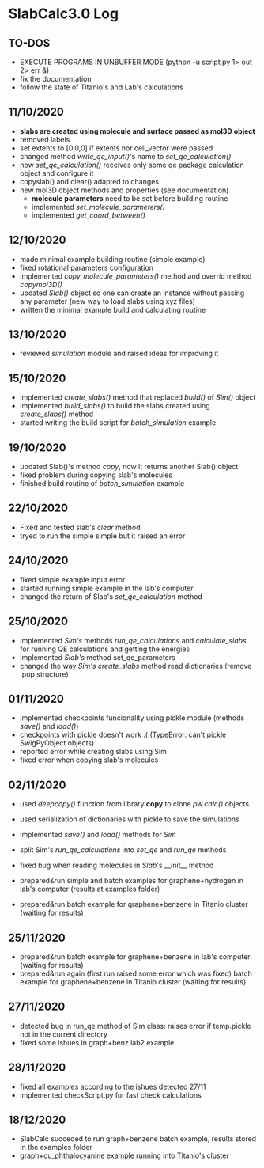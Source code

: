 # SlabCalc3.0 Log

## TO-DOS
- EXECUTE PROGRAMS IN UNBUFFER MODE (python -u script.py 1> out 2> err &)
- fix the documentation
- follow the state of Titanio's and Lab's calculations

## 11/10/2020
- **slabs are created using molecule and surface passed as mol3D object**
- removed labels
- set extents to [0,0,0] if extents nor cell_vector were passed
- changed method *write_qe_input()*'s name to *set_qe_calculation()*
- now *set_qe_calculation()* receives only some qe package calculation object and configure it
- copyslab() and clear() adapted to changes
- new mol3D object methods and properties (see documentation)
	- **molecule parameters** need to be set before building routine
	- implemented *set_molecule_parameters()*
	- implemented *get_coord_between()*

## 12/10/2020
- made minimal example building routine (simple example)
- fixed rotational parameters configuration
- implemented *copy_molecule_parameters()* method and overrid method *copymol3D()*
- updated *Slab()* object so one can create an instance without passing any parameter (new way to load slabs using xyz files)
- written the minimal example build and calculating routine

## 13/10/2020
- reviewed *simulation* module and raised ideas for improving it

## 15/10/2020
- implemented *create_slabs()* method that replaced *build()* of *Sim()* object
- implemented *build_slabs()* to build the slabs created using *create_slabs()* method 
- started writing the build script for *batch_simulation* example

## 19/10/2020
- updated Slab()'s method *copy*, now it returns another Slab() object
- fixed problem during copying slab's molecules
- finished build routine of *batch_simulation* example

## 22/10/2020
- Fixed and tested slab's *clear* method
- tryed to run the simple simple but it raised an error

## 24/10/2020
- fixed simple example input error
- started running simple example in the lab's computer
- changed the return of Slab's *set_qe_calculation* method

## 25/10/2020
- implemented *Sim's* methods *run_qe_calculations* and *calculate_slabs* for running QE calculations and getting the energies
- implemented *Slab's* method set_qe_parameters
- changed the way *Sim's* *create_slabs* method read dictionaries (remove .pop structure)

## 01/11/2020
- implemented checkpoints funcionality using pickle module (methods *save()* and *load()*)
- checkpoints with pickle doesn't work :( (TypeError: can't pickle SwigPyObject objects)
- reported error while creating slabs using Sim
- fixed error when copying slab's molecules

## 02/11/2020
- used *deepcopy()* function from library **copy** to clone *pw.calc()* objects
- used serialization of dictionaries with pickle to save the simulations
- implemented *save()* and *load()* methods for *Sim*
- split Sim's *run_qe_calculations* into *set_qe* and *run_qe* methods

- fixed bug when reading molecules in *Slab*'s \_\_init\_\_ method
- prepared&run simple and batch examples for graphene+hydrogen in lab's computer (results at examples folder)
- prepared&run batch example for graphene+benzene in Titanio cluster (waiting for results)

## 25/11/2020
- prepared&run batch example for graphene+benzene in lab's computer (waiting for results)
- prepared&run again (first run raised some error which was fixed) batch example for graphene+benzene in Titanio cluster (waiting for results)

## 27/11/2020
- detected bug in run_qe method of Sim class: raises error if temp.pickle not in the current directory
- fixed some ishues in graph+benz lab2 example

## 28/11/2020
- fixed all examples according to the ishues detected 27/11
- implemented checkScript.py for fast check calculations

## 18/12/2020
- SlabCalc succeded to run graph+benzene batch example, results stored in the examples folder
- graph+cu_phthalocyanine example running into Titanio's cluster
